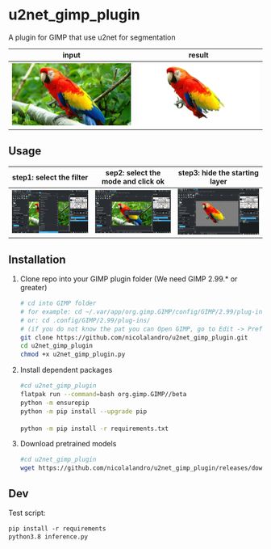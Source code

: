 # u2net_gimp_plugin
A plugin for GIMP that use u2net for segmentation

|input|result|
|---|---|
|![](imgs/Parrot.jpg)|![](imgs/ParrotSeg.png)|

## Usage
|step1: select the filter|sep2: select the mode and click ok|step3: hide the starting layer |
|---|---|---|
|![](imgs/demo1.png)|![](imgs/demo2.png)|![](imgs/demo3.png)|

## Installation
1. Clone repo into your GIMP plugin folder (We need GIMP 2.99.* or greater)

    ```bash
    # cd into GIMP folder 
    # for example: cd ~/.var/app/org.gimp.GIMP/config/GIMP/2.99/plug-ins
    # or: cd .config/GIMP/2.99/plug-ins/
    # (if you do not know the pat you can Open GIMP, go to Edit -> Preferences -> Folders -> Plug-Ins and see the folder/path listed.)
    git clone https://github.com/nicolalandro/u2net_gimp_plugin.git
    cd u2net_gimp_plugin
    chmod +x u2net_gimp_plugin.py
    ```
2. Install dependent packages

    ```bash
    #cd u2net_gimp_plugin
    flatpak run --command=bash org.gimp.GIMP//beta
    python -m ensurepip
    python -m pip install --upgrade pip

    python -m pip install -r requirements.txt
    ```
3. Download pretrained models

    ```bash
    #cd u2net_gimp_plugin
    wget https://github.com/nicolalandro/u2net_gimp_plugin/releases/download/0.1/u2net.onnx
    ```

## Dev
Test script:
```
pip install -r requirements
python3.8 inference.py
```